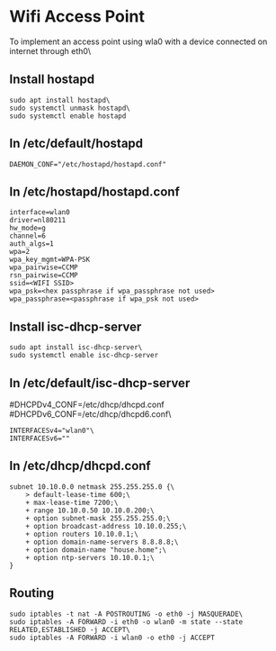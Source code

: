 # Wifi Access Point

To implement an access point using wla0 with a device connected on internet through eth0\

## Install hostapd
```
sudo apt install hostapd\
sudo systemctl unmask hostapd\
sudo systemctl enable hostapd
```

## In /etc/default/hostapd

`DAEMON_CONF="/etc/hostapd/hostapd.conf"`

## In /etc/hostapd/hostapd.conf

```
interface=wlan0
driver=nl80211
hw_mode=g
channel=6
auth_algs=1
wpa=2
wpa_key_mgmt=WPA-PSK
wpa_pairwise=CCMP
rsn_pairwise=CCMP
ssid=<WIFI SSID>
wpa_psk=<hex passphrase if wpa_passphrase not used>
wpa_passphrase=<passphrase if wpa_psk not used>
```
## Install isc-dhcp-server

```
sudo apt install isc-dhcp-server\
sudo systemctl enable isc-dhcp-server
```

## In /etc/default/isc-dhcp-server
#DHCPDv4_CONF=/etc/dhcp/dhcpd.conf\
#DHCPDv6_CONF=/etc/dhcp/dhcpd6.conf\
```
INTERFACESv4="wlan0"\
INTERFACESv6=""

```
## In /etc/dhcp/dhcpd.conf

```
subnet 10.10.0.0 netmask 255.255.255.0 {\
	> default-lease-time 600;\
	+ max-lease-time 7200;\
	+ range 10.10.0.50 10.10.0.200;\
	+ option subnet-mask 255.255.255.0;\
	+ option broadcast-address 10.10.0.255;\
	+ option routers 10.10.0.1;\
	+ option domain-name-servers 8.8.8.8;\
	+ option domain-name "house.home";\
	+ option ntp-servers 10.10.0.1;\
}
```

## Routing

```
sudo iptables -t nat -A POSTROUTING -o eth0 -j MASQUERADE\
sudo iptables -A FORWARD -i eth0 -o wlan0 -m state --state RELATED,ESTABLISHED -j ACCEPT\
sudo iptables -A FORWARD -i wlan0 -o eth0 -j ACCEPT
```

